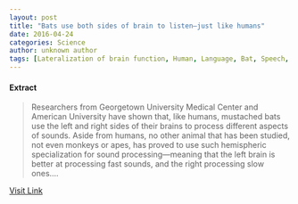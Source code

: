 ```yaml
---
layout: post
title: "Bats use both sides of brain to listen—just like humans"
date: 2016-04-24
categories: Science
author: unknown author
tags: [Lateralization of brain function, Human, Language, Bat, Speech, Sound, Brain, Amphibian, Cognitive science, Neuroscience, Cognition]
---
```





#### Extract
>Researchers from Georgetown University Medical Center and American University have shown that, like humans, mustached bats use the left and right sides of their brains to process different aspects of sounds. Aside from humans, no other animal that has been studied, not even monkeys or apes, has proved to use such hemispheric specialization for sound processing—meaning that the left brain is better at processing fast sounds, and the right processing slow ones....



[Visit Link](http://phys.org/news349328701.html)


